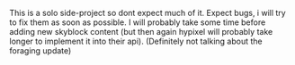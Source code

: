 This is a solo side-project so dont expect much of it.
Expect bugs, i will try to fix them as soon as possible.
I will probably take some time before adding new skyblock content (but then again hypixel will probably take longer to implement it into their api).
(Definitely not talking about the foraging update)

